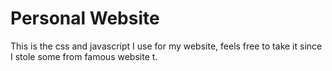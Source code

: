 # Personal Website
This is the css and javascript I use for my website, feels free to take it since I stole some from famous website t.
